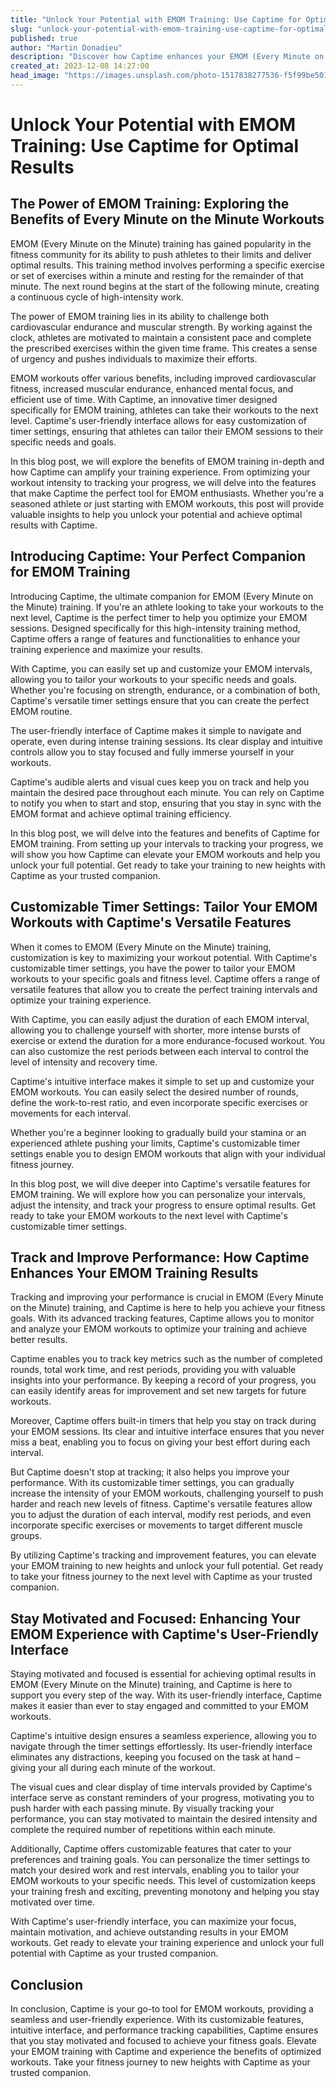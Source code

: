 ```yaml
---
title: "Unlock Your Potential with EMOM Training: Use Captime for Optimal Results"
slug: "unlock-your-potential-with-emom-training-use-captime-for-optimal-results"
published: true
author: "Martin Donadieu"
description: "Discover how Captime enhances your EMOM (Every Minute on the Minute) workouts with customizable timer settings, performance tracking, and motivation to achieve optimal results. Elevate your training experience and unlock your potential with Captime."
created_at: 2023-12-08 14:27:00
head_image: "https://images.unsplash.com/photo-1517838277536-f5f99be501cd?ixlib=rb-4.0.3&q=85&fm=jpg&crop=entropy&cs=srgb&w=1200"
---
```


# Unlock Your Potential with EMOM Training: Use Captime for Optimal Results

## The Power of EMOM Training: Exploring the Benefits of Every Minute on the Minute Workouts

EMOM (Every Minute on the Minute) training has gained popularity in the fitness community for its ability to push athletes to their limits and deliver optimal results. This training method involves performing a specific exercise or set of exercises within a minute and resting for the remainder of that minute. The next round begins at the start of the following minute, creating a continuous cycle of high-intensity work.

The power of EMOM training lies in its ability to challenge both cardiovascular endurance and muscular strength. By working against the clock, athletes are motivated to maintain a consistent pace and complete the prescribed exercises within the given time frame. This creates a sense of urgency and pushes individuals to maximize their efforts.

EMOM workouts offer various benefits, including improved cardiovascular fitness, increased muscular endurance, enhanced mental focus, and efficient use of time. With Captime, an innovative timer designed specifically for EMOM training, athletes can take their workouts to the next level. Captime's user-friendly interface allows for easy customization of timer settings, ensuring that athletes can tailor their EMOM sessions to their specific needs and goals.

In this blog post, we will explore the benefits of EMOM training in-depth and how Captime can amplify your training experience. From optimizing your workout intensity to tracking your progress, we will delve into the features that make Captime the perfect tool for EMOM enthusiasts. Whether you're a seasoned athlete or just starting with EMOM workouts, this post will provide valuable insights to help you unlock your potential and achieve optimal results with Captime.

## Introducing Captime: Your Perfect Companion for EMOM Training

Introducing Captime, the ultimate companion for EMOM (Every Minute on the Minute) training. If you're an athlete looking to take your workouts to the next level, Captime is the perfect timer to help you optimize your EMOM sessions. Designed specifically for this high-intensity training method, Captime offers a range of features and functionalities to enhance your training experience and maximize your results.

With Captime, you can easily set up and customize your EMOM intervals, allowing you to tailor your workouts to your specific needs and goals. Whether you're focusing on strength, endurance, or a combination of both, Captime's versatile timer settings ensure that you can create the perfect EMOM routine.

The user-friendly interface of Captime makes it simple to navigate and operate, even during intense training sessions. Its clear display and intuitive controls allow you to stay focused and fully immerse yourself in your workouts.

Captime's audible alerts and visual cues keep you on track and help you maintain the desired pace throughout each minute. You can rely on Captime to notify you when to start and stop, ensuring that you stay in sync with the EMOM format and achieve optimal training efficiency.

In this blog post, we will delve into the features and benefits of Captime for EMOM training. From setting up your intervals to tracking your progress, we will show you how Captime can elevate your EMOM workouts and help you unlock your full potential. Get ready to take your training to new heights with Captime as your trusted companion.

## Customizable Timer Settings: Tailor Your EMOM Workouts with Captime's Versatile Features

When it comes to EMOM (Every Minute on the Minute) training, customization is key to maximizing your workout potential. With Captime's customizable timer settings, you have the power to tailor your EMOM workouts to your specific goals and fitness level. Captime offers a range of versatile features that allow you to create the perfect training intervals and optimize your training experience.

With Captime, you can easily adjust the duration of each EMOM interval, allowing you to challenge yourself with shorter, more intense bursts of exercise or extend the duration for a more endurance-focused workout. You can also customize the rest periods between each interval to control the level of intensity and recovery time.

Captime's intuitive interface makes it simple to set up and customize your EMOM workouts. You can easily select the desired number of rounds, define the work-to-rest ratio, and even incorporate specific exercises or movements for each interval.

Whether you're a beginner looking to gradually build your stamina or an experienced athlete pushing your limits, Captime's customizable timer settings enable you to design EMOM workouts that align with your individual fitness journey.

In this blog post, we will dive deeper into Captime's versatile features for EMOM training. We will explore how you can personalize your intervals, adjust the intensity, and track your progress to ensure optimal results. Get ready to take your EMOM workouts to the next level with Captime's customizable timer settings.

## Track and Improve Performance: How Captime Enhances Your EMOM Training Results

Tracking and improving your performance is crucial in EMOM (Every Minute on the Minute) training, and Captime is here to help you achieve your fitness goals. With its advanced tracking features, Captime allows you to monitor and analyze your EMOM workouts to optimize your training and achieve better results.

Captime enables you to track key metrics such as the number of completed rounds, total work time, and rest periods, providing you with valuable insights into your performance. By keeping a record of your progress, you can easily identify areas for improvement and set new targets for future workouts.

Moreover, Captime offers built-in timers that help you stay on track during your EMOM sessions. Its clear and intuitive interface ensures that you never miss a beat, enabling you to focus on giving your best effort during each interval.

But Captime doesn't stop at tracking; it also helps you improve your performance. With its customizable timer settings, you can gradually increase the intensity of your EMOM workouts, challenging yourself to push harder and reach new levels of fitness. Captime's versatile features allow you to adjust the duration of each interval, modify rest periods, and even incorporate specific exercises or movements to target different muscle groups.

By utilizing Captime's tracking and improvement features, you can elevate your EMOM training to new heights and unlock your full potential. Get ready to take your fitness journey to the next level with Captime as your trusted companion.

## Stay Motivated and Focused: Enhancing Your EMOM Experience with Captime's User-Friendly Interface

Staying motivated and focused is essential for achieving optimal results in EMOM (Every Minute on the Minute) training, and Captime is here to support you every step of the way. With its user-friendly interface, Captime makes it easier than ever to stay engaged and committed to your EMOM workouts.

Captime's intuitive design ensures a seamless experience, allowing you to navigate through the timer settings effortlessly. Its user-friendly interface eliminates any distractions, keeping you focused on the task at hand – giving your all during each minute of the workout.

The visual cues and clear display of time intervals provided by Captime's interface serve as constant reminders of your progress, motivating you to push harder with each passing minute. By visually tracking your performance, you can stay motivated to maintain the desired intensity and complete the required number of repetitions within each minute.

Additionally, Captime offers customizable features that cater to your preferences and training goals. You can personalize the timer settings to match your desired work and rest intervals, enabling you to tailor your EMOM workouts to your specific needs. This level of customization keeps your training fresh and exciting, preventing monotony and helping you stay motivated over time.

With Captime's user-friendly interface, you can maximize your focus, maintain motivation, and achieve outstanding results in your EMOM workouts. Get ready to elevate your training experience and unlock your full potential with Captime as your trusted companion.

## Conclusion

In conclusion, Captime is your go-to tool for EMOM workouts, providing a seamless and user-friendly experience. With its customizable features, intuitive interface, and performance tracking capabilities, Captime ensures that you stay motivated and focused to achieve your fitness goals. Elevate your EMOM training with Captime and experience the benefits of optimized workouts. Take your fitness journey to new heights with Captime as your trusted companion.
